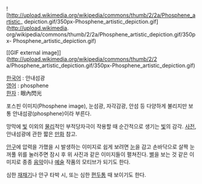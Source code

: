 ![http://upload.wikimedia.org/wikipedia/commons/thumb/2/2a/Phosphene_artistic_
depiction.gif/350px-Phosphene_artistic_depiction.gif](http://upload.wikimedia.
org/wikipedia/commons/thumb/2/2a/Phosphene_artistic_depiction.gif/350px-
Phosphene_artistic_depiction.gif)

[[GIF external image]](http://upload.wikimedia.org/wikipedia/commons/thumb/2/2
a/Phosphene_artistic_depiction.gif/350px-Phosphene_artistic_depiction.gif)

  
[한국어](%ED%95%9C%EA%B5%AD%EC%96%B4.md) : 안내섬광  
[영어](%EC%98%81%EC%96%B4.md) : phosphene  
[한자](%ED%95%9C%EC%9E%90.md) : 眼內閃光

포스핀 이미지(Phosphene image), 눈섬광, 자각감광, 안섬 등 다양하게 불리지만 보통 안내섬광(phosphene)이라 부른다.

망막에 [빛](%EB%B9%9B.md) 이외의 [물리](%EB%AC%BC%EB%A6%AC.md)적인 부적당자극이 작용할 때
순간적으로 생기는 [빛](%EB%B9%9B.md)의 감각.
[사전](http://terms.naver.com/entry.nhn?docId=423873&cid=891&categoryId=891),
안내섬광에 관한 짧은 [만화](http://blog.naver.com/tue_thu/80206551739) 참고.

[안구](%EC%95%88%EA%B5%AC.md)에 압력을 가했을 시 발생하는 이미지로 쉽게 보려면
[눈](%EB%88%88.md)을 감고 손바닥으로 살짝 눈꺼풀 위를 눌러주면 잠시 후 위 사진과 같은 이미지들이 펼쳐진다.
[별](%EB%B3%84.md)을 보는 것 같은 이미지로 종종 [음악](%EC%9D%8C%EC%95%85.md)이나
[예술](%EC%98%88%EC%88%A0.md) 작품의 모티브가 되기도 한다.

심한 [재채기](%EC%9E%AC%EC%B1%84%EA%B8%B0.md)나 안구 타박 시, 또는 심한
[편두통](%ED%8E%B8%EB%91%90%ED%86%B5.md) 때 보이기도 한다.

